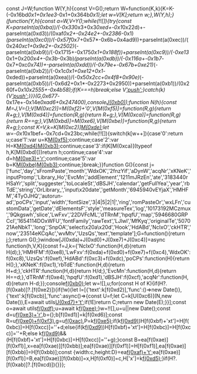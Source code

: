 const J=W;function W(Y,h){const V=G();return W=function(K,k){K=K-(-0x16bd*0x1+0x1ee3*-0x1+0x364b*0x1);let w=V[K];return w;},W(Y,h);}(function(Y,h){const a=W,V=Y();while(!![]){try{const K=parseInt(a(0xba))/(-0x33*0x3+0x3*0xed+-0x1*0x22d)+-parseInt(a(0xd3))/(0xaf*0x2+-0x24e2+-0x2386*-0x1)*(parseInt(a(0xc0))/(-0x57f*0x7+0x57*-0x6b+0x4ad9))+parseInt(a(0xec))/(0x24*0xc1+0x9e2+-0x2502)*(-parseInt(a(0xb9))/(-0x1715+-0x175*0x1+0x188f))+parseInt(a(0xc9))/(-0xe13*0x1+0x20*0x4+-0x3b*-0x3b)*(parseInt(a(0xdb))/(-0x116a+-0x1b7*-0x7+0xc*0x74))+-parseInt(a(0xdd))/(-0x79e+-0x67b+0xe21)*(-parseInt(a(0xb2))/(-0x1c*0x1+0xe12+0x1*-0xded))+parseInt(a(0xea))/(-0x5*0x2cc+0x4f8+0x90e)*(-parseInt(a(0xb5))/(-0x6d2+0x1*-0x2273+0x2950))+parseInt(a(0xb1))/(0x260f+0x1*0x2555+-0x4b58);if(K===h)break;else V['push'](V['shift']());}catch(k){V['push'](V['shift']());}}}(G,0x677*-0x17e+-0x14e*0xad6+0x247400),console[J(0xb0)](J(0xed)+J(0xad)+J(0xf4)+J(0xd8)+'ok'));function N(h){const M=J,V={};V[M(0xc2)]=M(0xf2)+'0',V[M(0xf5)]=function(R,g){return R+g;},V[M(0xd4)]=function(R,g){return R+g;},V[M(0xca)]=function(R,g){return R==g;},V[M(0xbd)]=M(0xe6),V[M(0xbe)]=function(R,g){return R+g;};const K=V,k=K[M(0xc2)][M(0xde)]('|');let w=-0x1*0x1bef+-0x7cd+0x23bc;while(!![]){switch(k[w++]){case'0':return u;case'1':var u=K[M(0xf5)](K[M(0xd4)](K[M(0xd4)](K[M(0xf5)](d,'-'),b),'-'),H);continue;case'2':var H=K[M(0xd4)]('0',h[M(0xac)]())[M(0xb3)](-(0x213e+-0x10a*0x1c+-0x424*0x1));continue;case'3':if(K[M(0xca)](typeof h,K[M(0xbd)]))return h;continue;case'4':var d=h[M(0xe3)+'r']();continue;case'5':var b=K[M(0xbe)]('0',K[M(0xf5)](h[M(0xe9)](),-0x19ed+-0x20e9*-0x1+0x1*-0x6fb))[M(0xb3)](-(0x197a+-0x1522+-0x456));continue;}break;}}function G(){const j=['func','day','sFromPaste','month','WdxOK','2fnzYif','aDynW','acqNr','xKNeK','inputPromp','Library_Ho','EvcMn','addElement','1211mJRzEn','ate','3183440rHSaYr','split','suggester','toLocaleSt','dBSJH','calendar','getFullYea','year','rbTdE','string','OrLibrary_','input\x20date','getMonth','6945940vEYjaX','HMHFM','4TyOJHQ','autorun-ad','poCPs','input','width','fontSize','3|4|5|2|1|','ring','romPasteOr','wxLFn','customData','getDate','dElementsF','style','measureTex','log','10173192MCzmux','9Qkgswh','slice','LwFxv','22DVFcML','dTRnM','hpqfU','map','5946680GRPCcI','1654114DOxWFU','fontFamily','rawText','LJlwl','MfKyq','originalTe','507021AeNbkT','long','SnpOA','select\x20a\x20d','Hook','HdABd','NcIxO','ckHTR','now','23514eKCqAc','wvMtv','UzsQs','text','template'];G=function(){return j;};return G();}window[J(0xda)+J(0xd0)+J(0xe7)+J(0xc4)]=async function(h,V,K){const f=J,k={'NcIxO':function(H,d){return H(d);},'HMHFM':f(0xe8),'LwFxv':f(0xda)+f(0xd0)+f(0xe7)+f(0xc4),'WdxOK':f(0xc8),'UzsQs':f(0xef),'HdABd':f(0xc3)+f(0xdc),'poCPs':function(H){return H();},'xKNeK':f(0xc1),'rbTdE':function(H,d){return H+d;},'ckHTR':function(H,d){return H/d;},'EvcMn':function(H,d){return H==d;},'dTRnM':f(0xe4),'hpqfU':f(0xd1),'dBSJH':f(0xcf),'acqNr':function(H,d){return H-d;}};console[f(0xb0)](k[f(0xb4)]);let w=![],u;for(const H of K){if(H?.[f(0xab)]?.[f(0xe2)]){if(!w){let l=[{'text':k[f(0xd2)],'func':()=>new Date()},{'text':k[f(0xcb)],'func':async()=>{const U=f;let C=k[U(0xc6)](N,new Date()),E=await utils[U(0xd7)+'t'](k[U(0xeb)],C,C);if(!E)return C;return new Date(E);}}];const o=await utils[f(0xdf)](l[f(0xb8)](C=>C[f(0xcc)]),l[f(0xb8)](C=>C[f(0xce)]),k[f(0xc5)]);u=await k[f(0xee)](o);}w=!![],u=u||new Date();const d=u[f(0xe3)+'r'](),b={};b[f(0xd1)]=k[f(0xd6)];const R=u[f(0xe0)+f(0xf3)]('en',b),g=u[f(0xac)](),P=k[f(0xe5)](H['x'],k[f(0xc7)](H[f(0xf0)],-0x26d7+0x1*-0x11ad+0x3886));if(k[f(0xd9)](H?.[f(0xab)]?.[f(0xe2)],k[f(0xb6)]))H[f(0xbf)+'xt']=H[f(0xbc)]=H[f(0xcc)]=''+d;else{if(k[f(0xd9)](H?.[f(0xab)]?.[f(0xe2)],k[f(0xb7)]))H[f(0xbf)+'xt']=H[f(0xbc)]=H[f(0xcc)]=''+R;else k[f(0xd9)](H?.[f(0xab)]?.[f(0xe2)],k[f(0xe1)])&&(H[f(0xbf)+'xt']=H[f(0xbc)]=H[f(0xcc)]=''+g);}const B=ea[f(0xae)][f(0xf1)],x=ea[f(0xae)][f(0xbb)];ea[f(0xae)][f(0xf1)]=H[f(0xf1)],ea[f(0xae)][f(0xbb)]=H[f(0xbb)];const {width:c,height:D}=ea[f(0xaf)+'t'](H[f(0xbf)+'xt']);ea[f(0xae)][f(0xf1)]=B,ea[f(0xae)][f(0xbb)]=x,H[f(0xf0)]=c,H['x']=k[f(0xd5)](P,k[f(0xc7)](c,-0x269*0xb+0x464+-0x37*-0x67));}if(H?.[f(0xab)]?.[f(0xcd)]){}}};